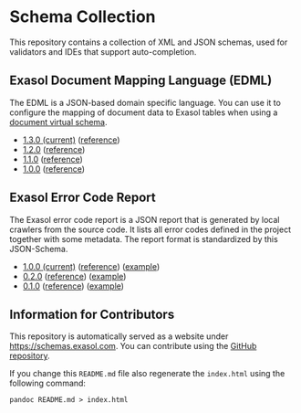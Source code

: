 # Schema Collection

This repository contains a collection of XML and JSON schemas, used for validators and IDEs that support auto-completion.

## Exasol Document Mapping Language (EDML)

The EDML is a JSON-based domain specific language.
You can use it to configure the mapping of document data to Exasol tables when using a [document virtual schema](https://github.com/exasol/virtual-schema-common-document).

* [1.3.0 (current)](edml-1.3.0.json) ([reference](https://exasol.github.io/schemas/edml-1.3.0/index.html))
* [1.2.0](edml-1.2.0.json) ([reference](https://exasol.github.io/schemas/edml-1.2.0/index.html))
* [1.1.0](edml-1.1.0.json) ([reference](https://exasol.github.io/schemas/edml-1.1.0/index.html))
* [1.0.0](edml-1.0.0.json) ([reference](https://exasol.github.io/schemas/edml-1.0.0/index.html))

## Exasol Error Code Report

The Exasol error code report is a JSON report that is generated by local crawlers from the source code. It lists all error codes defined in the project together with some metadata. The report format is standardized by this JSON-Schema.

* [1.0.0 (current)](error_code_report-1.0.0.json) ([reference](https://exasol.github.io/schemas/error_code_report-1.0.0/index.html)) ([example](error_code_report-1.0.0_example.json))
* [0.2.0](error_code_report-0.2.0.json) ([reference](https://exasol.github.io/schemas/error_code_report-0.2.0/index.html)) ([example](error_code_report-0.2.0_example.json))
* [0.1.0](error_code_report-0.1.0.json) ([reference](https://exasol.github.io/schemas/error_code_report-0.1.0/index.html)) ([example](error_code_report-0.1.0_example.json))

## Information for Contributors

This repository is automatically served as a website under https://schemas.exasol.com. You can contribute using the [GitHub  repository](https://github.com/exasol/schemas).

If you change this `README.md` file also regenerate the `index.html` using the following command:

```shell script
pandoc README.md > index.html
```
